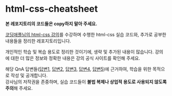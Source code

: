 # html-css-cheatsheet
**본 레포지토리의 코드들은 copy하지 말아 주세요.**

[코딩애플님의 html-css 강의](https://codingapple.com/course/html-basics/)를 수강하며 수행한 html-css 실습 코드와, 추가로 공부한 내용들을 정리한 레포지토리입니다.

개인적인 학습 및 복습 용도로 정리한 것이기에, 생략 및 추가된 내용이 많습니다. 강의에 대한 더 많은 정보와 정확한 내용은 강의 공식 사이트를 확인해 주세요.

해당 QnA 답변들([답변1](https://codingapple.com/forums/topic/%ec%84%a0%ec%83%9d%eb%8b%98-%ea%b0%9c%ec%9d%b8-%eb%b8%94%eb%a1%9c%ea%b7%b8%ec%97%90-%ec%a0%95%eb%a6%ac%ed%95%9c%ea%b1%b0-%ec%98%ac%eb%a0%a4%eb%8f%84-%eb%90%98%eb%82%98%ec%9a%94/), [답변2](https://codingapple.com/forums/topic/%eb%b8%94%eb%a1%9c%ea%b7%b8-%ec%97%85%eb%a1%9c%eb%93%9c-%ea%b4%80%eb%a0%a8/), [답변3](https://codingapple.com/forums/topic/%eb%b8%94%eb%a1%9c%ea%b7%b8-%ec%a7%88%eb%ac%b8%ec%9e%85%eb%8b%88%eb%8b%a4/), [답변4](https://codingapple.com/forums/topic/%eb%b8%94%eb%a1%9c%ea%b7%b8-%ec%a7%88%eb%ac%b8%ec%9e%85%eb%8b%88%eb%8b%a4/), [답변5](https://codingapple.com/forums/topic/%ea%b0%95%ec%9d%98-%eb%93%a3%ea%b3%a0-%eb%a7%8c%eb%93%a0-%ed%94%84%eb%a1%9c%ec%a0%9d%ed%8a%b8-%ea%b9%83%ec%97%90-%ec%98%ac%eb%a0%a4%eb%8f%84-%eb%90%98%eb%82%98%ec%9a%94/))에 근거하여, 학습을 위한 목적으로 작성 및 공개합니다.  
강사님의 저작권을 존중하며, 실습 코드들이 **불법 복제나 상업적 용도로 사용되지 않도록 주의**해 주세요.  
